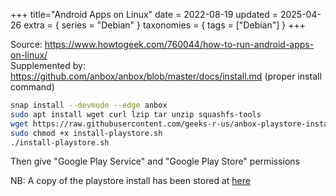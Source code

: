 +++
title="Android Apps on Linux"
date = 2022-08-19
updated = 2025-04-26
extra = { series = "Debian" }
taxonomies = { tags = ["Debian"] }
+++

Source: <https://www.howtogeek.com/760044/how-to-run-android-apps-on-linux/>\
Supplemented by: <https://github.com/anbox/anbox/blob/master/docs/install.md> (proper install command)

```sh
snap install --devmode --edge anbox
sudo apt install wget curl lzip tar unzip squashfs-tools
wget https://raw.githubusercontent.com/geeks-r-us/anbox-playstore-installer/master/install-playstore.sh
sudo chmod +x install-playstore.sh
./install-playstore.sh
```

Then give "Google Play Service" and "Google Play Store" permissions

NB: A copy of the playstore install has been stored at [here](install-playstore.sh)
